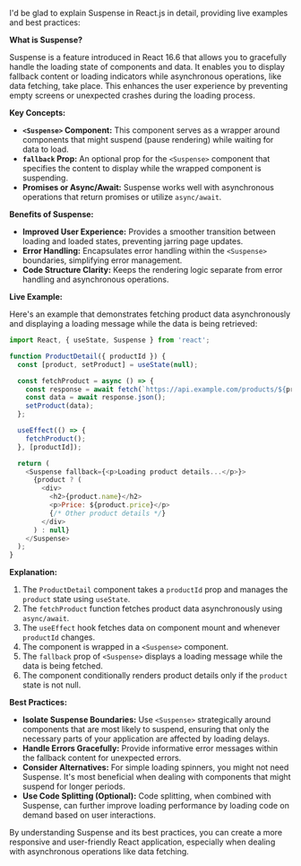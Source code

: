 I'd be glad to explain Suspense in React.js in detail, providing live examples and best practices:

**What is Suspense?**

Suspense is a feature introduced in React 16.6 that allows you to gracefully handle the loading state of components and data. It enables you to display fallback content or loading indicators while asynchronous operations, like data fetching, take place. This enhances the user experience by preventing empty screens or unexpected crashes during the loading process.

**Key Concepts:**

- **`<Suspense>` Component:** This component serves as a wrapper around components that might suspend (pause rendering) while waiting for data to load.
- **`fallback` Prop:** An optional prop for the `<Suspense>` component that specifies the content to display while the wrapped component is suspending.
- **Promises or Async/Await:** Suspense works well with asynchronous operations that return promises or utilize `async/await`.

**Benefits of Suspense:**

- **Improved User Experience:** Provides a smoother transition between loading and loaded states, preventing jarring page updates.
- **Error Handling:** Encapsulates error handling within the `<Suspense>` boundaries, simplifying error management.
- **Code Structure Clarity:** Keeps the rendering logic separate from error handling and asynchronous operations.

**Live Example:**

Here's an example that demonstrates fetching product data asynchronously and displaying a loading message while the data is being retrieved:

```javascript
import React, { useState, Suspense } from 'react';

function ProductDetail({ productId }) {
  const [product, setProduct] = useState(null);

  const fetchProduct = async () => {
    const response = await fetch(`https://api.example.com/products/${productId}`);
    const data = await response.json();
    setProduct(data);
  };

  useEffect(() => {
    fetchProduct();
  }, [productId]);

  return (
    <Suspense fallback={<p>Loading product details...</p>}>
      {product ? (
        <div>
          <h2>{product.name}</h2>
          <p>Price: ${product.price}</p>
          {/* Other product details */}
        </div>
      ) : null}
    </Suspense>
  );
}
```

**Explanation:**

1. The `ProductDetail` component takes a `productId` prop and manages the `product` state using `useState`.
2. The `fetchProduct` function fetches product data asynchronously using `async/await`.
3. The `useEffect` hook fetches data on component mount and whenever `productId` changes.
4. The component is wrapped in a `<Suspense>` component.
5. The `fallback` prop of `<Suspense>` displays a loading message while the data is being fetched.
6. The component conditionally renders product details only if the `product` state is not null.

**Best Practices:**

- **Isolate Suspense Boundaries:** Use `<Suspense>` strategically around components that are most likely to suspend, ensuring that only the necessary parts of your application are affected by loading delays.
- **Handle Errors Gracefully:** Provide informative error messages within the fallback content for unexpected errors.
- **Consider Alternatives:** For simple loading spinners, you might not need Suspense. It's most beneficial when dealing with components that might suspend for longer periods.
- **Use Code Splitting (Optional):** Code splitting, when combined with Suspense, can further improve loading performance by loading code on demand based on user interactions.

By understanding Suspense and its best practices, you can create a more responsive and user-friendly React application, especially when dealing with asynchronous operations like data fetching.